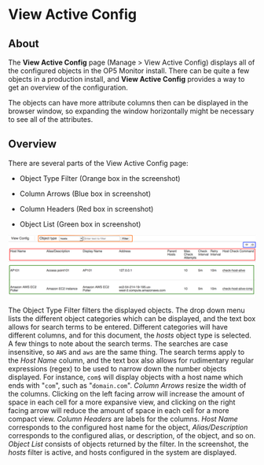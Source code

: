 # View Active Config

## About

The **View Active Config** page (Manage \> View Active Config) displays all of the configured objects in the OP5 Monitor install. There can be quite a few objects in a production install, and **View Active Config** provides a way to get an overview of the configuration.

The objects can have more attribute columns then can be displayed in the browser window, so expanding the window horizontally might be necessary to see all of the attributes.

## Overview

There are several parts of the View Active Config page:

- Object Type Filter (Orange box in the screenshot)

- Column Arrows (Blue box in screenshot)

- Column Headers (Red box in screenshot)

- Object List (Green box in screenshot)

![](attachments/23792660/23793026.png)

The Object Type Filter filters the displayed objects. The drop down menu lists the different object categories which can be displayed, and the text box allows for search terms to be entered. Different categories will have different columns, and for this document, the *hosts* object type is selected.
A few things to note about the search terms. The searches are case insensitive, so `AWS` and `aws` are the same thing. The search terms apply to the *Host Name* column, and the text box also allows for rudimentary regular expressions (regex) to be used to narrow down the number objects displayed. For instance, `com$` will display objects with a host name which ends with "`com`", such as "`domain.com`".
*Column Arrows* resize the width of the columns. Clicking on the left facing arrow will increase the amount of space in each cell for a more expansive view, and clicking on the right facing arrow will reduce the amount of space in each cell for a more compact view.
*Column Headers* are labels for the columns. *Host Name* corresponds to the configured host name for the object, *Alias/Description* corresponds to the configured alias, or description, of the object, and so on.
*Object List* consists of objects returned by the filter. In the screenshot, the *hosts* filter is active, and hosts configured in the system are displayed.
